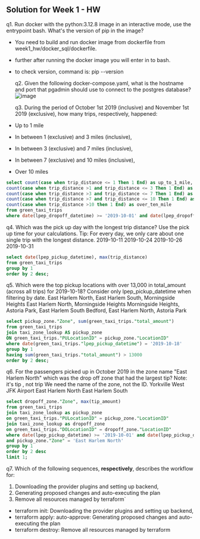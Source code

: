 ## Solution for Week 1 - HW

q1. Run docker with the python:3.12.8 image in an interactive mode, use the entrypoint bash.
What's the version of pip in the image?
- You need to build and run docker image from dockerfile from week1_hw/docker_sql/dockerfile.
- further after running the docker image you will enter in to bash.
- to check version, command is:
  pip --version

  q2. Given the following docker-compose.yaml, what is the hostname and port that pgadmin should use to connect to the postgres database?
  ![image](https://github.com/user-attachments/assets/b6e7506e-4139-4761-a5f4-5ca408cf769f)

  q3. During the period of October 1st 2019 (inclusive) and November 1st 2019 (exclusive), how many trips, respectively, happened:
- Up to 1 mile
- In between 1 (exclusive) and 3 miles (inclusive),
- In between 3 (exclusive) and 7 miles (inclusive),
- In between 7 (exclusive) and 10 miles (inclusive),
- Over 10 miles

```sql
select count(case when trip_distance <= 1 Then 1 End) as up_to_1_mile,
count(case when trip_distance >1 and trip_distance <= 3 Then 1 End) as greater_then_one_mile,
count(case when trip_distance >3 and trip_distance <= 7 Then 1 End) as greater_then_three_mile,
count(case when trip_distance >7 and trip_distance <= 10 Then 1 End) as greater_then_seven_mile,
count(case when trip_distance >10 then 1 End) as over_ten_mile
from green_taxi_trips
where date(lpep_dropoff_datetime) >= '2019-10-01' and date(lpep_dropoff_datetime) < '2019-11-01';
```

q4. Which was the pick up day with the longest trip distance? Use the pick up time for your calculations.
Tip: For every day, we only care about one single trip with the longest distance.
2019-10-11
2019-10-24
2019-10-26
2019-10-31

```sql
select date(lpep_pickup_datetime), max(trip_distance)
from green_taxi_trips
group by 1
order by 2 desc;
```
q5. Which were the top pickup locations with over 13,000 in total_amount (across all trips) for 2019-10-18?
Consider only lpep_pickup_datetime when filtering by date.
East Harlem North, East Harlem South, Morningside Heights
East Harlem North, Morningside Heights
Morningside Heights, Astoria Park, East Harlem South
Bedford, East Harlem North, Astoria Park

```sql
select pickup_zone."Zone", sum(green_taxi_trips."total_amount")
from green_taxi_trips
join taxi_zone_lookup AS pickup_zone
ON green_taxi_trips."PULocationID" = pickup_zone."LocationID"
where date(green_taxi_trips."lpep_pickup_datetime") = '2019-10-18' 
group by 1
having sum(green_taxi_trips."total_amount") > 13000
order by 2 desc;
```

q6. For the passengers picked up in October 2019 in the zone name "East Harlem North" which was the drop off zone that had the largest tip?
Note: it's tip , not trip
We need the name of the zone, not the ID.
Yorkville West
JFK Airport
East Harlem North
East Harlem South

```sql
select dropoff_zone."Zone", max(tip_amount)
from green_taxi_trips
join taxi_zone_lookup as pickup_zone
on green_taxi_trips."PULocationID" = pickup_zone."LocationID"
join taxi_zone_lookup as dropoff_zone
on green_taxi_trips."DOLocationID" = dropoff_zone."LocationID"
where date(lpep_pickup_datetime) >= '2019-10-01' and date(lpep_pickup_datetime) <= '2019-10-31'
and pickup_zone."Zone" = 'East Harlem North'
group by 1
order by 2 desc
limit 1;
```

q7. Which of the following sequences, **respectively**, describes the workflow for:
1. Downloading the provider plugins and setting up backend,
2. Generating proposed changes and auto-executing the plan
3. Remove all resources managed by terraform`

- terraform init: Downloading the provider plugins and setting up backend,
- terraform apply: auto-approve: Generating proposed changes and auto-executing the plan
- terraform destroy: Remove all resources managed by terraform


